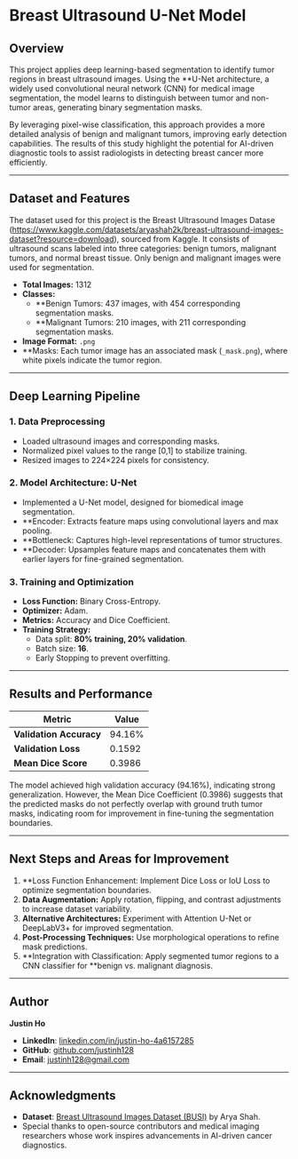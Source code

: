 # **Breast Ultrasound U-Net Model**

## **Overview**

This project applies deep learning-based segmentation to identify tumor regions in breast ultrasound images. Using the **U-Net architecture, a widely used convolutional neural network (CNN) for medical image segmentation, the model learns to distinguish between tumor and non-tumor areas, generating binary segmentation masks. 

By leveraging pixel-wise classification, this approach provides a more detailed analysis of benign and malignant tumors, improving early detection capabilities. The results of this study highlight the potential for AI-driven diagnostic tools to assist radiologists in detecting breast cancer more efficiently.

---

## **Dataset and Features**

The dataset used for this project is the Breast Ultrasound Images Datase (https://www.kaggle.com/datasets/aryashah2k/breast-ultrasound-images-dataset?resource=download), sourced from Kaggle. It consists of ultrasound scans labeled into three categories: benign tumors, malignant tumors, and normal breast tissue. Only benign and malignant images were used for segmentation.

- **Total Images:** 1312
- **Classes:**
  - **Benign Tumors: 437 images, with 454 corresponding segmentation masks.
  - **Malignant Tumors: 210 images, with 211 corresponding segmentation masks.
- **Image Format:** `.png`
- **Masks: Each tumor image has an associated mask (`_mask.png`), where white pixels indicate the tumor region.

---

## **Deep Learning Pipeline**

### 1. **Data Preprocessing**
   - Loaded ultrasound images and corresponding masks.
   - Normalized pixel values to the range [0,1] to stabilize training.
   - Resized images to 224×224 pixels for consistency.

### 2. **Model Architecture: U-Net**
   - Implemented a U-Net model, designed for biomedical image segmentation.
   - **Encoder: Extracts feature maps using convolutional layers and max pooling.
   - **Bottleneck: Captures high-level representations of tumor structures.
   - **Decoder: Upsamples feature maps and concatenates them with earlier layers for fine-grained segmentation.

### 3. **Training and Optimization**
   - **Loss Function:** Binary Cross-Entropy.
   - **Optimizer:** Adam.
   - **Metrics:** Accuracy and Dice Coefficient.
   - **Training Strategy:**
     - Data split: **80% training, 20% validation**.
     - Batch size: **16**.
     - Early Stopping to prevent overfitting.

---

## **Results and Performance**

| Metric                  | Value  |
|-------------------------|--------|
| **Validation Accuracy** | 94.16% |
| **Validation Loss**     | 0.1592 |
| **Mean Dice Score**     | 0.3986 |

The model achieved high validation accuracy (94.16%), indicating strong generalization. However, the Mean Dice Coefficient (0.3986) suggests that the predicted masks do not perfectly overlap with ground truth tumor masks, indicating room for improvement in fine-tuning the segmentation boundaries.

---

## **Next Steps and Areas for Improvement**

1. **Loss Function Enhancement: Implement Dice Loss or IoU Loss to optimize segmentation boundaries.
2. **Data Augmentation:** Apply rotation, flipping, and contrast adjustments to increase dataset variability.
3. **Alternative Architectures:** Experiment with Attention U-Net or DeepLabV3+ for improved segmentation.
4. **Post-Processing Techniques:** Use morphological operations to refine mask predictions.
5. **Integration with Classification: Apply segmented tumor regions to a CNN classifier for **benign vs. malignant diagnosis.

---

## **Author**

**Justin Ho**  
- **LinkedIn**: [linkedin.com/in/justin-ho-4a6157285](https://www.linkedin.com/in/justin-ho-4a6157285/)  
- **GitHub**: [github.com/justinh128](https://github.com/justinh128)
- **Email**: justinh128@gmail.com

---

## **Acknowledgments**
- **Dataset**: [Breast Ultrasound Images Dataset (BUSI)](https://www.kaggle.com/datasets/aryashah2k/breast-ultrasound-images-dataset?resource=download) by Arya Shah.  
- Special thanks to open-source contributors and medical imaging researchers whose work inspires advancements in AI-driven cancer diagnostics.
